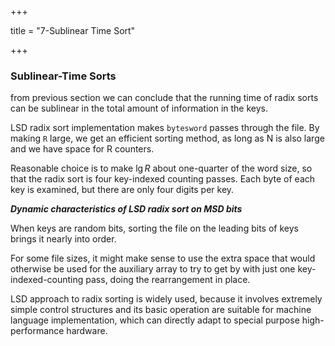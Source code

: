 +++

title = "7-Sublinear Time Sort"

+++

### Sublinear-Time Sorts

from previous section we can conclude that the running time of radix sorts can be sublinear in the total amount of information in the keys.

LSD radix sort implementation makes `bytesword` passes through the file. By making `R` large, we get an efficient sorting method, as long as N is also large and we have space for R counters.

Reasonable choice is to make $\lg R$ about one-quarter of the word size, so that the radix sort is four key-indexed counting passes. Each byte of each key is examined, but there are only four digits per key.

***Dynamic characteristics of LSD radix sort on MSD bits***

When keys are random bits, sorting the file on the leading bits of keys brings it nearly into order.

For some file sizes, it might make sense to use the extra space that would otherwise be used for the auxiliary array to try to get by with just one key-indexed-counting pass, doing the rearrangement in place.

LSD approach to radix sorting is widely used, because it involves extremely simple control structures and its basic operation are suitable for machine language implementation, which can directly adapt to special purpose high-performance hardware.